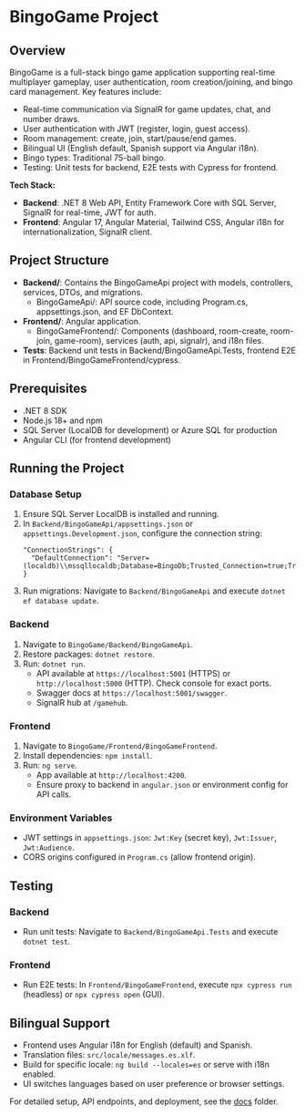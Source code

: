 # BingoGame Project

## Overview

BingoGame is a full-stack bingo game application supporting real-time multiplayer gameplay, user authentication, room creation/joining, and bingo card management. Key features include:
- Real-time communication via SignalR for game updates, chat, and number draws.
- User authentication with JWT (register, login, guest access).
- Room management: create, join, start/pause/end games.
- Bilingual UI (English default, Spanish support via Angular i18n).
- Bingo types: Traditional 75-ball bingo.
- Testing: Unit tests for backend, E2E tests with Cypress for frontend.

**Tech Stack:**
- **Backend**: .NET 8 Web API, Entity Framework Core with SQL Server, SignalR for real-time, JWT for auth.
- **Frontend**: Angular 17, Angular Material, Tailwind CSS, Angular i18n for internationalization, SignalR client.

## Project Structure

- **Backend/**: Contains the BingoGameApi project with models, controllers, services, DTOs, and migrations.
  - BingoGameApi/: API source code, including Program.cs, appsettings.json, and EF DbContext.
- **Frontend/**: Angular application.
  - BingoGameFrontend/: Components (dashboard, room-create, room-join, game-room), services (auth, api, signalr), and i18n files.
- **Tests**: Backend unit tests in Backend/BingoGameApi.Tests, frontend E2E in Frontend/BingoGameFrontend/cypress.

## Prerequisites

- .NET 8 SDK
- Node.js 18+ and npm
- SQL Server (LocalDB for development) or Azure SQL for production
- Angular CLI (for frontend development)

## Running the Project

### Database Setup
1. Ensure SQL Server LocalDB is installed and running.
2. In `Backend/BingoGameApi/appsettings.json` or `appsettings.Development.json`, configure the connection string:
   ```
   "ConnectionStrings": {
     "DefaultConnection": "Server=(localdb)\\mssqllocaldb;Database=BingoDb;Trusted_Connection=true;TrustServerCertificate=true;"
   }
   ```
3. Run migrations: Navigate to `Backend/BingoGameApi` and execute `dotnet ef database update`.

### Backend
1. Navigate to `BingoGame/Backend/BingoGameApi`.
2. Restore packages: `dotnet restore`.
3. Run: `dotnet run`.
   - API available at `https://localhost:5001` (HTTPS) or `http://localhost:5000` (HTTP). Check console for exact ports.
   - Swagger docs at `https://localhost:5001/swagger`.
   - SignalR hub at `/gamehub`.

### Frontend
1. Navigate to `BingoGame/Frontend/BingoGameFrontend`.
2. Install dependencies: `npm install`.
3. Run: `ng serve`.
   - App available at `http://localhost:4200`.
   - Ensure proxy to backend in `angular.json` or environment config for API calls.

### Environment Variables
- JWT settings in `appsettings.json`: `Jwt:Key` (secret key), `Jwt:Issuer`, `Jwt:Audience`.
- CORS origins configured in `Program.cs` (allow frontend origin).

## Testing

### Backend
- Run unit tests: Navigate to `Backend/BingoGameApi.Tests` and execute `dotnet test`.

### Frontend
- Run E2E tests: In `Frontend/BingoGameFrontend`, execute `npx cypress run` (headless) or `npx cypress open` (GUI).

## Bilingual Support
- Frontend uses Angular i18n for English (default) and Spanish.
- Translation files: `src/locale/messages.es.xlf`.
- Build for specific locale: `ng build --locales=es` or serve with i18n enabled.
- UI switches languages based on user preference or browser settings.

For detailed setup, API endpoints, and deployment, see the [docs](./docs/) folder.